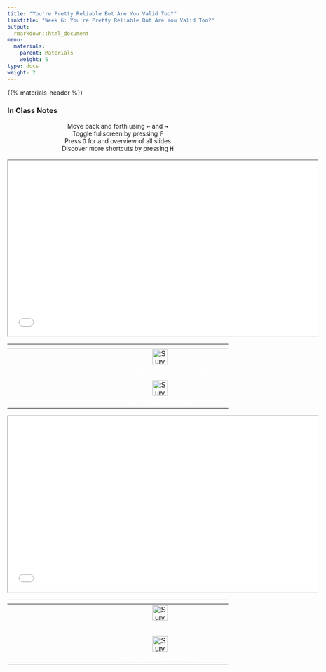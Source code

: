 ```yaml
---
title: "You're Pretty Reliable But Are You Valid Too?"
linktitle: "Week 6: You're Pretty Reliable But Are You Valid Too?"
output:
  rmarkdown::html_document
menu:
  materials:
    parent: Materials
    weight: 6
type: docs
weight: 2
---
```


<script src="/rmarkdown-libs/kePrint/kePrint.js"></script>
<link href="/rmarkdown-libs/lightable/lightable.css" rel="stylesheet" />
<script src="/rmarkdown-libs/kePrint/kePrint.js"></script>

<link href="/rmarkdown-libs/lightable/lightable.css" rel="stylesheet" />

{{% materials-header %}}

### In Class Notes

<!--
*posted just before class time*
-->
<center>
<div class="wrapper">
    <div class="icon leftright">
      <div class="tooltip"><span style=width:200px;>Move back and forth using <kbd>←</kbd> and <kbd>→</kbd></span></div>
      <span><i class="fas fa-map-signs"></i></span></div>
    <div class="icon info">
      <div class="tooltip"><span style=width:200px;>Toggle fullscreen by pressing <kbd>F</kbd></span></div>
      <span><i class="fas fa-expand-alt"></i></span>
    </div><div class="icon github">
      <div class="tooltip"><span style=width:200px;>Press <kbd>O</kbd> for and overview of all slides</span></div>
      <span><i class="far fa-images"></i></span>
    </div><div class="icon youtube">
      <div class="tooltip"><span style=width:200px;>Discover more shortcuts by pressing <kbd>H</kbd></span></div>
      <span><i class="fas fa-info-circle"></i></span>
    </div>
</div>
</center>
<br>
<center>

<div class="holder">

<div class="bigcol">

<iframe src="/slides/Week 6/Slides-Week-6a-pres.html" width="140%" height="400px" data-external="1">
</iframe>

</div>

<div class="smallcol">

<table class=" lightable-paper" style="font-family: &quot;Arial Narrow&quot;, arial, helvetica, sans-serif; width: auto !important; margin-left: auto; margin-right: auto;">
<thead>
<tr>
<th style="text-align:center;">
</th>
</tr>
</thead>
<tbody>
<tr>
<td style="text-align:center;width: 25em; padding-left: 200px;color: #ffffff !important;background-color: transparent !important;vertical-align: middle !important;">
<a href="/slides/Week%206/Slides-Week-6a-pres.html"><img src="/logos/web-ico.png" alt="Survey Design Page" width="35"></a>
</td>
</tr>
<tr>
<td style="text-align:center;width: 25em; padding-left: 200px;color: #ffffff !important;background-color: transparent !important;vertical-align: middle !important;">
Larger version of the presentation
</td>
</tr>
<tr>
<td style="text-align:center;width: 25em; padding-left: 200px;color: #ffffff !important;background-color: transparent !important;vertical-align: middle !important;">
</td>
</tr>
<tr>
<td style="text-align:center;width: 25em; padding-left: 200px;color: #ffffff !important;background-color: transparent !important;vertical-align: middle !important;">
<a href="/slides/Week%206/Slides-Week-6a-flat.pdf"><img src="/logos/pdf-ico.png" alt="Survey Design PDF" width="35"></a>
</td>
</tr>
<tr>
<td style="text-align:center;width: 25em; padding-left: 200px;color: #ffffff !important;background-color: transparent !important;vertical-align: middle !important;">
PDF of the presentation
</td>
</tr>
</tbody>
</table>

</div>

</div>

<div class="clear">

</div>

</center>
<center>

<div class="holder">

<div class="bigcol">

<iframe src="/slides/Week 6/Slides-Week-6b-pres.html" width="140%" height="400px" data-external="1">
</iframe>

</div>

<div class="smallcol">

<table class=" lightable-paper" style="font-family: &quot;Arial Narrow&quot;, arial, helvetica, sans-serif; width: auto !important; margin-left: auto; margin-right: auto;">
<thead>
<tr>
<th style="text-align:center;">
</th>
</tr>
</thead>
<tbody>
<tr>
<td style="text-align:center;width: 25em; padding-left: 200px;color: #ffffff !important;background-color: transparent !important;vertical-align: middle !important;">
<a href="/slides/Week%206/Slides-Week-6b-pres.html"><img src="/logos/web-ico.png" alt="Survey Design Page" width="35"></a>
</td>
</tr>
<tr>
<td style="text-align:center;width: 25em; padding-left: 200px;color: #ffffff !important;background-color: transparent !important;vertical-align: middle !important;">
Larger version of the presentation
</td>
</tr>
<tr>
<td style="text-align:center;width: 25em; padding-left: 200px;color: #ffffff !important;background-color: transparent !important;vertical-align: middle !important;">
</td>
</tr>
<tr>
<td style="text-align:center;width: 25em; padding-left: 200px;color: #ffffff !important;background-color: transparent !important;vertical-align: middle !important;">
<a href="/slides/Week%206/Slides-Week-6b-flat.pdf"><img src="/logos/pdf-ico.png" alt="Survey Design PDF" width="35"></a>
</td>
</tr>
<tr>
<td style="text-align:center;width: 25em; padding-left: 200px;color: #ffffff !important;background-color: transparent !important;vertical-align: middle !important;">
PDF of the presentation
</td>
</tr>
</tbody>
</table>

</div>

</div>

<div class="clear">

</div>

</center>
